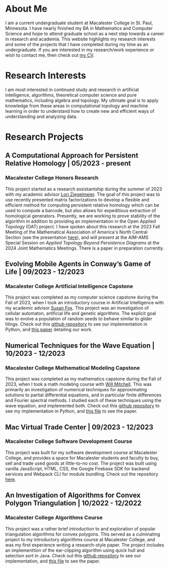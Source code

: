 # About Me

I am a current undergraduate student at Macalester College in St. Paul, Minnesota. I have nearly finished my BA in Mathematics and Computer Science and hope to attend graduate school as a next step towards a career in research and academia. This website highlights my research interests and some of the projects that I have completed during my time as an undergraduate. If you are interested in my research/work experience or wish to contact me, then check out [my CV](files/ChristianLentz_CV.pdf).

# Research Interests

I am most interested in continued study and research in artificial intelligence, algorithms, theoretical computer science and pure mathematics, including algebra and topology. My ultimate goal is to apply knowledge from these areas in computational topology and machine learning in order to understand how to create new and efficient ways of understanding and analyzing data. 

# Research Projects 

## A Computational Approach for Persistent Relative Homology | 05/2023 - present
### Macalester College Honors Research 

This project started as a research assistantship during the summer of 2023 with my academic advisor [Lori Ziegelmeier](https://www.loriziegelmeier.com/). The goal of this project was to use recently presented matrix factorizations to develop a flexible and efficient method for computing persistent relative homology which can be used to compute a barcode, but also allows for expeditious extraction of homological generators. Presently, we are working to prove stability of the algorithm in addition to providing an implementation in the Open Applied Topology (OAT) project. I have spoken about this research at the 2023 Fall Meeting of the Mathematical Association of America's North Central Section (see the presentation [here](files/MAAslides.pdf)), and will present at the AIM-AMS Special Session on *Applied Topology Beyond Persistence Diagrams* at the 2024 Joint Mathematics Meetings. There is a paper in preparation currently. 

## Evolving Mobile Agents in Conway’s Game of Life | 09/2023 - 12/2023
### Macalester College Artificial Intelligence Capstone 

This project was completed as my computer science capstone during the Fall of 2023, when I took an introductory course in Artificial Intelligence with my academic advisor [Susan Fox](https://sites.google.com/macalester.edu/susan-fox-profile/home). This project was an investigation of cellular automaton, artificial life and genetic algorithms. The explicit goal was to evolve a population of random seeds to behave similar to glider tilings. Check out this [github repository](https://github.com/comp484-IntroToAI/project-ana-christian) to see our implementation in Python, and [this paper]() detailing our work. 

## Numerical Techniques for the Wave Equation | 10/2023 - 12/2023
### Macalester College Mathematical Modeling Capstone 

This project was completed as my mathematics capstone during the Fall of 2023, when I took a math modeling course with [Will Mitchell](https://sites.google.com/macalester.edu/willmitchell/home?pli=1). This was primarily an investigation of numerical techniques for approximating solutions to partial differential equations, and in particular finite differences and Fourier spectral methods. I studied each of these techniques using the wave equation, and implemented both. Check out this [github repository](https://github.com/ChristianLentz/Math437Capstone) to see my implementation in Python, and [this file](files/mathModeling_paper.pdf) to see the paper.  

## Mac Virtual Trade Center | 09/2023 - 12/2023 
### Macalester College Software Development Course

This project was built for my software development course at Macalester College, and provides a space for Macalester students and faculty to buy, sell and trade used goods at little-to-no cost. The project was built using vanilla JavaScript, HTML, CSS, the Google Firebase SDK for backend services and Webpack CLI for module bundling. Check out the repository [here](https://github.com/ChristianLentz/comp225-project-team-Jachris/tree/main). 

## An Investigation of Algorithms for Convex Polygon Triangulation | 10/2022 - 12/2022
### Macalester College Algorithms Course

This project was a rather brief introduction to and exploration of popular triangulation algorithms for convex polygons. This served as a culminating project to my introductory algorithms course at Macalester College, and was my first experience writing a research-style paper. The project includes an implementtion of the ear-clipping algorithm using quick hull and selection sort in Java. Check out this [github repository](https://github.com/Comp-221-Macalester/algorithms-project-nolan-christian) to see our implementation, and [this file](files/TriangulationPaper.pdf) to see the paper. 